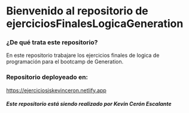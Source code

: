 # Bienvenido al repositorio de ejerciciosFinalesLogicaGeneration

### ¿De qué trata este repositorio?

En este repositorio trabajare los ejercicios finales de logica de programación para el bootcamp de Generation.

### Repositorio deployeado en:
https://ejerciciosjskevinceron.netlify.app


##### Este repositorio está siendo realizado por Kevin Cerón Escalante

